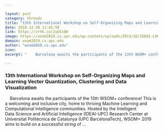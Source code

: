 ```yaml
---

layout: post
category: threads
title: "13th International Workshop on Self-Organizing Maps and Learning Vector Quantization, Clustering and Data Visualization"
date: 2018-12-20 11:45:50
link: https://vrhk.co/2yOSiQW
image: https://wsom2019.cs.upc.edu/wp-content/uploads/2013/10/IEDAI-LOGO.png
domain: wsom2019.cs.upc.edu
author: "wsom2019.cs.upc.edu"
icon: 
excerpt: "    Barcelona awaits the participants of the 13th WSOM+ conference! This is a welcoming and inclusive city, home to thriving Machine Learning and Computational Intelligence communities. Hosted by the Intelligent Data Science and Artificial Intelligence (IDEAI-UPC) Research Center at Universitat Politècnica de Catalunya (UPC BarcelonaTech), WSOM+ 2019 aims to build on a successful string of …"

---
```


### 13th International Workshop on Self-Organizing Maps and Learning Vector Quantization, Clustering and Data Visualization

    Barcelona awaits the participants of the 13th WSOM+ conference! This is a welcoming and inclusive city, home to thriving Machine Learning and Computational Intelligence communities. Hosted by the Intelligent Data Science and Artificial Intelligence (IDEAI-UPC) Research Center at Universitat Politècnica de Catalunya (UPC BarcelonaTech), WSOM+ 2019 aims to build on a successful string of …